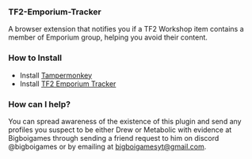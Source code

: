 ### TF2-Emporium-Tracker

A browser extension that notifies you if a TF2 Workshop item contains a member of Emporium group, helping you avoid their content.

### How to Install

- Install [Tampermonkey](https://www.tampermonkey.net/)
- Install [TF2 Emporium Tracker](https://raw.githubusercontent.com/EurekaEffect/TF2-Emporium-Tracker/refs/heads/main/tf2-emporium-tracker.user.js)

### How can I help?

You can spread awareness of the existence of this plugin and send any profiles you suspect to be either Drew or Metabolic with evidence at Bigboigames through sending a friend request to him on discord @bigboigames or by emailing at bigboigamesyt@gmail.com.
